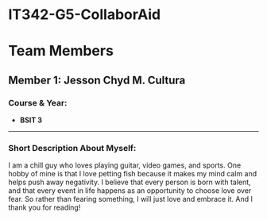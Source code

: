 # IT342-G5-CollaborAid

# Team Members

## Member 1: Jesson Chyd M. Cultura

### Course & Year:
- **BSIT 3**

---

### Short Description About Myself:
I am a chill guy who loves playing guitar, video games, and sports. One hobby of mine is that I love petting fish because it makes my mind calm and helps push away negativity. I believe that every person is born with talent, and that every event in life happens as an opportunity to choose love over fear. So rather than fearing something, I will just love and embrace it. And I thank you for reading!






